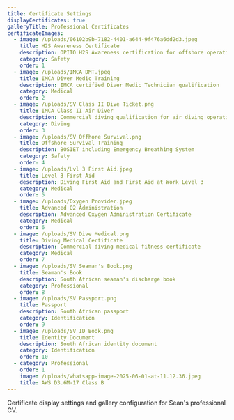 ```yaml
---
title: Certificate Settings
displayCertificates: true
galleryTitle: Professional Certificates
certificateImages:
  - image: /uploads/06102b9b-7182-4401-a644-9f476a6dd2d3.jpeg
    title: H2S Awareness Certificate
    description: OPITO H2S Awareness certification for offshore operations
    category: Safety
    order: 1
  - image: /uploads/IMCA DMT.jpeg
    title: IMCA Diver Medic Training
    description: IMCA certified Diver Medic Technician qualification
    category: Medical
    order: 2
  - image: /uploads/SV Class II Dive Ticket.png
    title: IMCA Class II Air Diver
    description: Commercial diving qualification for air diving operations
    category: Diving
    order: 3
  - image: /uploads/SV Offhore Survival.png
    title: Offshore Survival Training
    description: BOSIET including Emergency Breathing System
    category: Safety
    order: 4
  - image: /uploads/Lvl 3 First Aid.jpeg
    title: Level 3 First Aid
    description: Diving First Aid and First Aid at Work Level 3
    category: Medical
    order: 5
  - image: /uploads/Oxygen Provider.jpeg
    title: Advanced O2 Administration
    description: Advanced Oxygen Administration Certificate
    category: Medical
    order: 6
  - image: /uploads/SV Dive Medical.png
    title: Diving Medical Certificate
    description: Commercial diving medical fitness certificate
    category: Medical
    order: 7
  - image: /uploads/SV Seaman's Book.png
    title: Seaman's Book
    description: South African seaman's discharge book
    category: Professional
    order: 8
  - image: /uploads/SV Passport.png
    title: Passport
    description: South African passport
    category: Identification
    order: 9
  - image: /uploads/SV ID Book.png
    title: Identity Document
    description: South African identity document
    category: Identification
    order: 10
  - category: Professional
    order: 1
    image: /uploads/whatsapp-image-2025-06-01-at-11.12.36.jpeg
    title: AWS D3.6M-17 Class B
---
```


Certificate display settings and gallery configuration for Sean's professional CV. 
